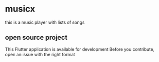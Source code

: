 # musicx

this is a music player with lists of songs

## open source project
This  Flutter application is available for development 
Before you contribute, open an issue with the right format 


